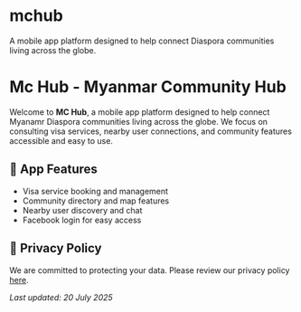 # mchub
A mobile app platform designed to help connect Diaspora communities living across the globe.
# Mc Hub - Myanmar Community Hub

Welcome to **MC Hub**, a mobile app platform designed to help connect Myanamr Diaspora communities living across the globe. We focus on consulting visa services, nearby user connections, and community features accessible and easy to use.

## 📱 App Features
- Visa service booking and management
- Community directory and map features
- Nearby user discovery and chat
- Facebook login for easy access

## 🔐 Privacy Policy
We are committed to protecting your data. Please review our privacy policy [here](https://mymchub.com).

_Last updated: 20 July 2025_
